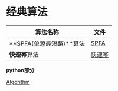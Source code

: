 # 经典算法

| 算法名称                 | 文件                   |
| ------------------------ | ---------------------- |
| **SPFA(单源最短路)**算法 | [SPFA](SPFA/README.md) |
| **快速幂**算法           | [快速幂](快速幂)       |





**python部分**

[Algorithm](https://github.com/baowj-678/python/tree/master/algorithm)
